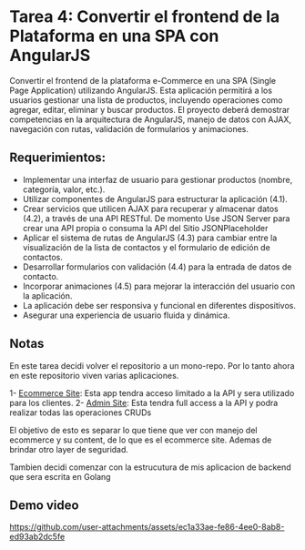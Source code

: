 
# Tarea 4: Convertir el frontend de la Plataforma en una SPA  con AngularJS

Convertir el frontend de la plataforma e-Commerce en una SPA (Single Page Application) utilizando AngularJS. Esta aplicación permitirá a los usuarios gestionar una lista de productos, incluyendo operaciones como agregar, editar, eliminar y buscar productos. El proyecto deberá demostrar competencias en la arquitectura de AngularJS, manejo de datos con AJAX, navegación con rutas, validación de formularios y animaciones.

## Requerimientos:

- Implementar una interfaz de usuario para gestionar productos (nombre, categoría, valor, etc.).
- Utilizar componentes de AngularJS para estructurar la aplicación (4.1).
- Crear servicios que utilicen AJAX para recuperar y almacenar datos (4.2), a través de una API RESTful. De momento Use JSON Server para crear una API propia o consuma la API del Sitio JSONPlaceholder
- Aplicar el sistema de rutas de AngularJS (4.3) para cambiar entre la visualización de la lista de contactos y el formulario de edición de contactos.
- Desarrollar formularios con validación (4.4) para la entrada de datos de contacto.
- Incorporar animaciones (4.5) para mejorar la interacción del usuario con la aplicación.
- La aplicación debe ser responsiva y funcional en diferentes dispositivos.
- Asegurar una experiencia de usuario fluida y dinámica.

## Notas

En este tarea decidi volver el repositorio a un mono-repo. Por lo tanto ahora en este repositorio viven varias aplicaciones.

1- [Ecommerce Site](/frontends/ecommerce/): Esta app tendra acceso limitado a la API y sera utilizado para los clientes.
2- [Admin Site](/frontends/admin/): Esta tendra full access a la API y podra realizar todas las operaciones CRUDs

El objetivo de esto es separar lo que tiene que ver con manejo del ecommerce y su content, de lo que es el ecommerce site. Ademas de brindar otro layer de seguridad.

Tambien decidi comenzar con la estrucutura de mis aplicacion de backend que sera escrita en Golang

## Demo video



https://github.com/user-attachments/assets/ec1a33ae-fe86-4ee0-8ab8-ed93ab2dc5fe




